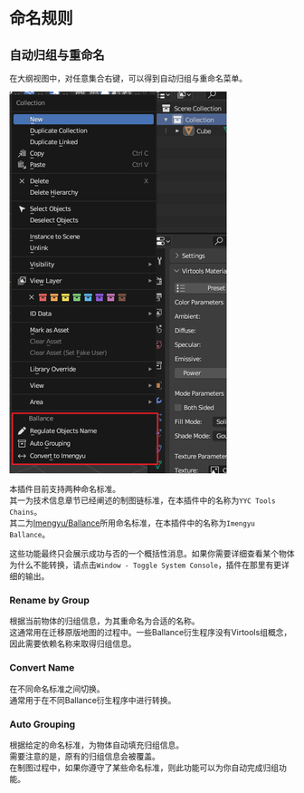 # 命名规则

## 自动归组与重命名

在大纲视图中，对任意集合右键，可以得到自动归组与重命名菜单。

![](../imgs/naming-convention.png)

本插件目前支持两种命名标准。  
其一为技术信息章节已经阐述的制图链标准，在本插件中的名称为`YYC Tools Chains`。  
其二为[Imengyu/Ballance](https://github.com/imengyu/Ballance)所用命名标准，在本插件中的名称为`Imengyu Ballance`。

这些功能最终只会展示成功与否的一个概括性消息。如果你需要详细查看某个物体为什么不能转换，请点击`Window - Toggle System Console`，插件在那里有更详细的输出。

### Rename by Group

根据当前物体的归组信息，为其重命名为合适的名称。  
这通常用在迁移原版地图的过程中。一些Ballance衍生程序没有Virtools组概念，因此需要依赖名称来取得归组信息。

### Convert Name

在不同命名标准之间切换。  
通常用于在不同Ballance衍生程序中进行转换。

### Auto Grouping

根据给定的命名标准，为物体自动填充归组信息。  
需要注意的是，原有的归组信息会被覆盖。  
在制图过程中，如果你遵守了某些命名标准，则此功能可以为你自动完成归组功能。

